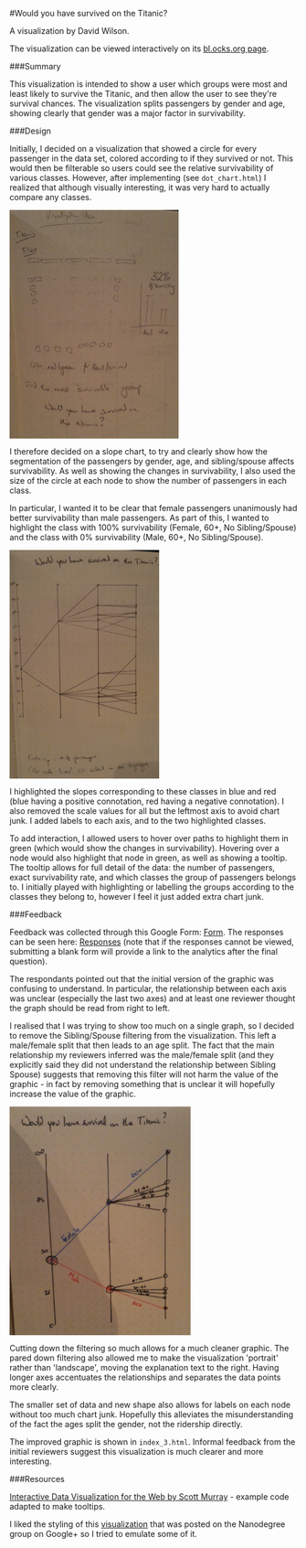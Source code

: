 #Would you have survived on the Titanic? 

A visualization by David Wilson. 

The visualization can be viewed interactively on its [bl.ocks.org page](http://bl.ocks.org/Davidjohnwilson/raw/beb21c7b18d6a22ded78/).

###Summary

<!-- Summary - in no more than 4 sentences, briefly introduce your data visualization and add any context that can help readers understand it -->

This visualization is intended to show a user which groups were most and least likely to survive the Titanic, and then allow the user to see they're survival chances. The visualization splits passengers by gender and age, showing clearly that gender was a major factor in survivability. 


###Design

<!-- Design - explain any design choices you made including changes to the visualization after collecting feedback -->

Initially, I decided on a visualization that showed a circle for every passenger in the data set, colored according to if they survived or not. This would then be filterable so users could see the relative survivability of various classes. However, after implementing (see `dot_chart.html`) I realized that although visually interesting, it was very hard to actually compare any classes.

<img src="images/viz_1.jpg" height="400" align="center">

I therefore decided on a slope chart, to try and clearly show how the segmentation of the passengers by gender, age, and sibling/spouse affects survivability. As well as showing the changes in survivability, I also used the size of the circle at each node to show the number of passengers in each class.

In particular, I wanted it to be clear that female passengers unanimously had better survivability than male passengers. As part of this, I wanted to highlight the class with 100% survivability (Female, 60+, No Sibling/Spouse) and the class with 0% survivability (Male, 60+, No Sibling/Spouse).

<img src="images/viz_2.jpg" height="400" align="center">

I highlighted the slopes corresponding to these classes in blue and red (blue having a positive connotation, red having a negative connotation). I also removed the scale values for all but the leftmost axis to avoid chart junk. I added labels to each axis, and to the two highlighted classes.

To add interaction, I allowed users to hover over paths to highlight them in green (which would show the changes in survivability). Hovering over a node would also highlight that node in green, as well as showing a tooltip. The tooltip allows for full detail of the data: the number of passengers, exact survivability rate, and which classes the group of passengers belongs to. I initially played with highlighting or labelling the groups according to the classes they belong to, however I feel it just added extra chart junk.


###Feedback

<!-- Feedback - include all feedback you received from others on your visualization from the first sketch to the final visualization-->

Feedback was collected through this Google Form: [Form](https://docs.google.com/forms/d/1JM7kqiOV1nOZzfnkoC2_QB4Nkv0dSJ73jujjesDxdFs/viewform?usp=send_form). The responses can be seen here: [Responses](https://docs.google.com/forms/d/1JM7kqiOV1nOZzfnkoC2_QB4Nkv0dSJ73jujjesDxdFs/viewanalytics) (note that if the responses cannot be viewed, submitting a blank form will provide a link to the analytics after the final question).

The respondants pointed out that the initial version of the graphic was confusing to understand. In particular, the relationship between each axis was unclear (especially the last two axes) and at least one reviewer thought the graph should be read from right to left. 

I realised that I was trying to show too much on a single graph, so I decided to remove the Sibling/Spouse filtering from the visualization. This left a male/female split that then leads to an age split. The fact that the main relationship my reviewers inferred was the male/female split (and they explicitly said they did not understand the relationship between Sibling Spouse) suggests that removing this filter will not harm the value of the graphic - in fact by removing something that is unclear it will hopefully increase the value of the graphic.

<img src="images/viz_3.jpg" height="400" align="center">

Cutting down the filtering so much allows for a much cleaner graphic. The pared down filtering also allowed me to make the visualization 'portrait' rather than 'landscape', moving the explanation text to the right. Having longer axes accentuates the relationships and separates the data points more clearly.

The smaller set of data and new shape also allows for labels on each node without too much chart junk. Hopefully this alleviates the misunderstanding of the fact the ages split the gender, not the ridership directly.

The improved graphic is shown in `index_3.html`. Informal feedback from the initial reviewers suggest this visualization is much clearer and more interesting.

###Resources

<!-- Resources - list any sources you consulted to create your visualization -->

[Interactive Data Visualization for the Web by Scott Murray](http://chimera.labs.oreilly.com/books/1230000000345) - example code adapted to make tooltips.

I liked the styling of this [visualization](http://bl.ocks.org/lemahdi/raw/0d4c9f42c467dadc52ed/) that was posted on the Nanodegree group on Google+ so I tried to emulate some of it. 
